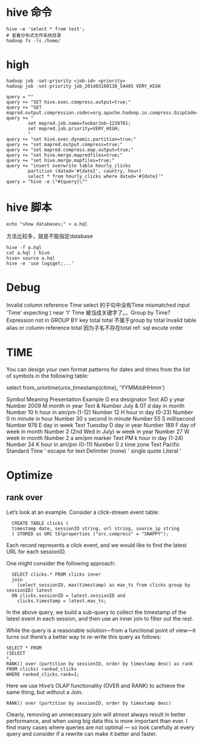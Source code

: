 # hive 命令

    hive –e 'select * from test';
    # 查看分布式文件系统目录
    hadoop fs -ls /home/

# high

    hadoop job -set-priority <job-id> <priority>
    hadoop job -set-priority job_201403160138_54485 VERY_HIGH

    query = ""
    query += "SET hive.exec.compress.output=true;"
    query += "SET mapred.output.compression.codec=org.apache.hadoop.io.compress.GzipCodec;"
    query += "
            set mapred.job.name=foobarJob-1239701;
            set mapred.job.priority=VERY_HIGH;
            "
    query += "set hive.exec.dynamic.partition=true;"
    query += "set mapred.output.compress=true;"
    query += "set mapred.compress.map.output=true;"
    query += "set hive.merge.mapredfiles=true;"
    query += "set hive.merge.mapfiles=true;"
    query += "insert overwrite table hourly_clicks
            partition (dated='#{date}', country, hour)
            select * from hourly_clicks where dated='#{date}'"
    query = "hive -e \"#{query}\""

# hive 脚本

    echo "show databases;" > a.hql

方法比较多，就是不能指定database

    hive -f a.hql
    cat a.hql | hive
    hive> source a.hql
    hive -e 'use logsget;...'

# Debug

  Invalid column reference Time
    select 的子句中没有Time
  mismatched input 'Time' expecting ) near 't'
    Time 被当成关键字了。。Group by Time?
  Expression not in GROUP BY key total
    total 不属于group by total
  Invalid table alias or column reference total
    因为子名不存在total
    ref: sql excute order

# TIME
You can design your own format patterns for dates and times from the list of symbols in the following table:

  select from_unixtime(unix_timestamp(ctime), 'YYMMddHHmm')

  Symbol	Meaning	Presentation	Example
  G	era designator	Text	AD
  y	year	Number	2009
  M	month in year	Text & Number	July & 07
  d	day in month	Number	10
  h	hour in am/pm (1-12)	Number	12
  H	hour in day (0-23)	Number	0
  m	minute in hour	Number	30
  s	second in minute	Number	55
  S	millisecond	Number	978
  E	day in week	Text	Tuesday
  D	day in year	Number	189
  F	day of week in month	Number	2 (2nd Wed in July)
  w	week in year	Number	27
  W	week in month	Number	2
  a	am/pm marker	Text	PM
  k	hour in day (1-24)	Number	24
  K	hour in am/pm (0-11)	Number	0
  z	time zone	Text	Pacific Standard Time
  '	escape for text	Delimiter	(none)
  '	single quote	Literal	'

# Optimize

## rank over
Let’s look at an example. Consider a click-stream event table:

	  CREATE TABLE clicks (
	  timestamp date, sessionID string, url string, source_ip string
	  ) STORED as ORC tblproperties ("orc.compress" = "SNAPPY");

Each record represents a click event, and we would like to find the latest URL for each sessionID.

One might consider the following approach:

	  SELECT clicks.* FROM clicks inner
	  join
		(select sessionID, max(timestamp) as max_ts from clicks group by sessionID) latest
	  ON clicks.sessionID = latest.sessionID and
		clicks.timestamp = latest.max_ts;

In the above query, we build a sub-query to collect the timestamp of the latest event in each session, and then use an inner join to filter out the rest.

While the query is a reasonable solution—from a functional point of view—it turns out there’s a better way to re-write this query as follows:

	SELECT * FROM
	(SELECT
	*,
	RANK() over (partition by sessionID, order by timestamp desc) as rank
	FROM clicks) ranked_clicks
	WHERE ranked_clicks.rank=1;

Here we use Hive’s OLAP functionality (OVER and RANK) to achieve the same thing, but without a Join.

	RANK() over (partition by sessionID, order by timestamp desc)

Clearly, removing an unnecessary join will almost always result in better performance, and when using big data this is more important than ever. I find many cases where queries are not optimal — so look carefully at every query and consider if a rewrite can make it better and faster.
